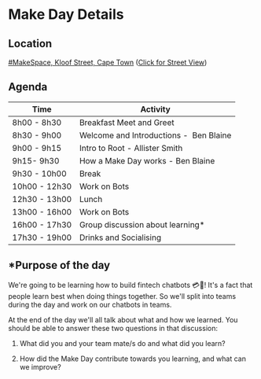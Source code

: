 # Make Day Details

## Location

[#MakeSpace, Kloof Street, Cape Town](https://www.google.co.za/maps/place/Root/@-33.927912,18.4121605,19z/data=!4m12!1m6!3m5!1s0x1dcc676e2a71e897:0xe498aedf3f96d19d!2sOfferZen!8m2!3d-33.9270663!4d18.4127211!3m4!1s0x1dcc676e2a69851d:0x66ae830ee8525472!8m2!3d-33.9278405!4d18.412516)
([Click for Street View](https://www.google.co.za/maps/@-33.9280013,18.4127532,3a,75y,304.65h,88.36t/data=!3m6!1e1!3m4!1sEyqvQcPVm-QKr3ZA3gNEng!2e0!7i13312!8i6656))


## Agenda

| Time    | Activity    |
|-----|-----|
| 8h00 - 8h30 | Breakfast Meet and Greet |
| 8h30 - 9h00 | Welcome and Introductions -  Ben Blaine |
| 9h00 - 9h15 | Intro to Root - Allister Smith |
| 9h15- 9h30 | How a Make Day works - Ben Blaine |
| 9h30 - 10h00 | Break |
| 10h00 - 12h30 | Work on Bots |
| 12h30 - 13h00 | Lunch |
| 13h00 - 16h00 | Work on Bots |
| 16h00 - 17h30 | Group discussion about learning* |
| 17h30 - 19h00 | Drinks and Socialising |

## *Purpose of the day

We're going to be learning how to build fintech chatbots 💳🤖! It's a fact that people learn best when doing things together. So we'll split into teams during the day and work on our chatbots in teams. 

At the end of the day we'll all talk about what and how we learned. You should be able to answer these two questions in that discussion:

1.  What did you and your team mate/s do and what did you learn?

2.  How did the Make Day contribute towards you learning, and what can we improve?

